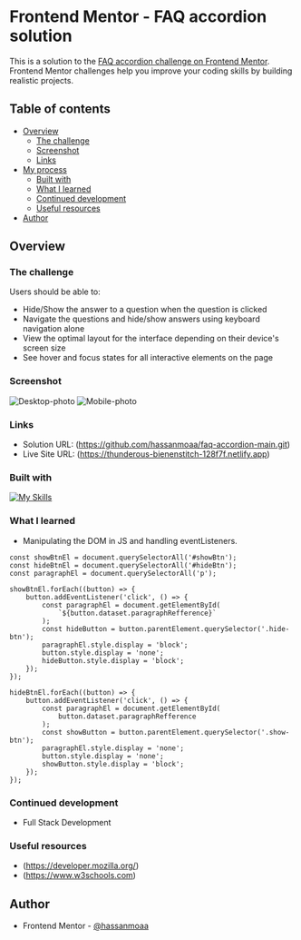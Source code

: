 # Frontend Mentor - FAQ accordion solution

This is a solution to the [FAQ accordion challenge on Frontend Mentor](https://www.frontendmentor.io/challenges/faq-accordion-wyfFdeBwBz). Frontend Mentor challenges help you improve your coding skills by building realistic projects.

## Table of contents

- [Overview](#overview)
  - [The challenge](#the-challenge)
  - [Screenshot](#screenshot)
  - [Links](#links)
- [My process](#my-process)
  - [Built with](#built-with)
  - [What I learned](#what-i-learned)
  - [Continued development](#continued-development)
  - [Useful resources](#useful-resources)
- [Author](#author)

## Overview

### The challenge

Users should be able to:

- Hide/Show the answer to a question when the question is clicked
- Navigate the questions and hide/show answers using keyboard navigation alone
- View the optimal layout for the interface depending on their device's screen size
- See hover and focus states for all interactive elements on the page

### Screenshot

![Desktop-photo](solutions/Desk-main.png)
![Mobile-photo](solutions/Mobile-main.png)

### Links

- Solution URL: (https://github.com/hassanmoaa/faq-accordion-main.git)
- Live Site URL: (https://thunderous-bienenstitch-128f7f.netlify.app)

### Built with

[![My Skills](https://skillicons.dev/icons?i=html,css,js)](https://skillicons.dev)

### What I learned

- Manipulating the DOM in JS and handling eventListeners.

```
const showBtnEl = document.querySelectorAll('#showBtn');
const hideBtnEl = document.querySelectorAll('#hideBtn');
const paragraphEl = document.querySelectorAll('p');

showBtnEl.forEach((button) => {
	button.addEventListener('click', () => {
		const paragraphEl = document.getElementById(
			`${button.dataset.paragraphRefference}`
		);
		const hideButton = button.parentElement.querySelector('.hide-btn');
		paragraphEl.style.display = 'block';
		button.style.display = 'none';
		hideButton.style.display = 'block';
	});
});

hideBtnEl.forEach((button) => {
	button.addEventListener('click', () => {
		const paragraphEl = document.getElementById(
			button.dataset.paragraphRefference
		);
		const showButton = button.parentElement.querySelector('.show-btn');
		paragraphEl.style.display = 'none';
		button.style.display = 'none';
		showButton.style.display = 'block';
	});
});

```

### Continued development

- Full Stack Development

### Useful resources

- (https://developer.mozilla.org/)
- (https://www.w3schools.com)

## Author

- Frontend Mentor - [@hassanmoaa](https://www.frontendmentor.io/profile/hassanmoaa)
